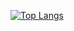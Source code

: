 [![Top Langs](https://github-readme-stats.vercel.app/api/top-langs/?username=dieguezguille&layout=compact&hide=ShaderLab,HLSL)](https://github.com/anuraghazra/github-readme-stats)
